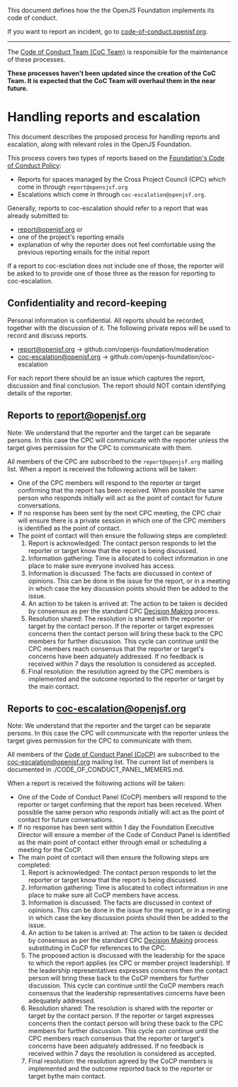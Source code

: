 This document defines how the the OpenJS Foundation implements its code of conduct.

If you want to report an incident, go to [code-of-conduct.openjsf.org][CoC].

***

The [Code of Conduct Team (CoC Team)](https://github.com/openjs-foundation/cross-project-council/blob/HEAD/conduct/COC_POLICY.md#code-of-conduct-team-coc-team) is responsible for the maintenance of these processes.

**These processes haven't been updated since the creation of the CoC Team. It is expected that the CoC Team will overhaul them in the near future.**

# Handling reports and escalation
This document describes the proposed process for handling reports and escalation, along with relevant roles in the OpenJS Foundation.

This process covers two types of reports based on the [Foundation's Code of Conduct Policy](https://github.com/openjs-foundation/cross-project-council/blob/HEAD/conduct/COC_POLICY.md):

* Reports for spaces managed by the Cross Project Council (CPC) which come in through `report@opensjsf.org`
* Escalations which come in through `coc-escalation@openjsf.org`.

Generally, reports to coc-escalation should refer to a report that was already submitted to:

* report@openjsf.org or
* one of the project's reporting emails
* explanation of why the reporter does not feel comfortable using the previous reporting emails for the initial report

If a report to coc-esclation does not include one of those, the reporter will be asked to to provide one of those three as the
reason for reporting to coc-escalation.

## Confidentiality and record-keeping
Personal information is confidential. All reports should be recorded, together with the discussion of it. The following private repos will be used to record and discuss reports.

* report@openjsf.org -> github.com/openjs-foundation/moderation
* coc-escalation@openjsf.org -> github.com/openjs-foundation/coc-escalation

For each report there should be an issue which captures the report, discussion and final conclusion. The report should NOT contain identifying details of the reporter.

## Reports to report@openjsf.org

Note: We understand that the reporter and the target can be separate persons. In this case the CPC will communicate with the reporter unless the target gives permission for the CPC to communicate with them.

All members of the CPC are subscribed to the `report@openjsf.org` mailing list. When a report is received the following actions will be taken:
   * One of the CPC members will respond to the reporter or target confirming that the report has been received. When possible the same person who responds initially will act as the point of contact for future conversations.
   * If no response has been sent by the next CPC meeting, the CPC chair will ensure there is a private session in which one of the CPC members is identified as the point of contact.
   * The point of contact will then ensure the following steps are completed:
     1. Report is acknowledged: The contact person responds to let the reporter or target know that the report is being discussed.
     1. Information gathering: Time is allocated to collect information in one place to make sure everyone involved has access.
     1. Information is discussed: The facts are discussed in context of opinions. This can be done in the issue for the report, or in a meeting in which case the key discussion points should then be added to the issue.
     1. An action to be taken is arrived at: The action to be taken is decided by consensus as per the standard CPC
        [Decision Making](https://github.com/openjs-foundation/cross-project-council/blob/HEAD/CPC-CHARTER.md#section-9-decision-making) process.
     1. Resolution shared: The resolution is shared with the reporter or target by the contact person. If the reporter or target expresses concerns then the contact person will bring these back to the CPC members for further discussion. This cycle can continue until the CPC members reach consensus that the reporter or target's concerns have been adquately addressed. If no feedback is received within 7 days the resolution is considered as accepted.
     1. Final resolution: the resolution agreed by the CPC members is implemented and the outcome reported to the reporter or target by the main contact.

## Reports to coc-escalation@openjsf.org

Note: We understand that the reporter and the target can be separate persons. In this case the CPC will communicate with the reporter unless the target gives permission for the CPC to communicate with them.

All members of the [Code of Conduct Panel (CoCP)](https://github.com/openjs-foundation/cross-project-council/blob/HEAD/conduct/COC_POLICY.md#code-of-conduct-panel)
are subscribed to the coc-escalation@openjsf.org mailing list. The current list of members is documented in ./CODE_OF_CONDUCT_PANEL_MEMERS.md.

When a report is received the following actions will be taken:

  * One of the Code of Conduct Panel (CoCP) members will respond to the reporter or target confirming that the report has been received. When possible the same person who responds initially will act as the point of contact for future conversations.
  * If no response has been sent within 1 day the Foundation Executive Director will ensure a member of the Code of Conduct
    Panel is identified as the main point of contact either through email or scheduling a meeting for the CoCP.
  * The main point of contact will then ensure the following steps are completed:
     1. Report is acknowledged: The contact person responds to let the reporter or target know that the report is being discussed.
     1. Information gathering: Time is allocated to collect information in one place to make sure all CoCP members have access.
     1. Information is discussed: The facts are discussed in context of opinions. This can be done in the issue for the report, or in a meeting in which case the key discussion points should then be added to the issue.
     1. An action to be taken is arrived at: The action to be taken is decided by consensus as per the standard CPC
        [Decision Making](https://github.com/openjs-foundation/cross-project-council/blob/HEAD/CPC-CHARTER.md#section-9-decision-making) process substituting in CoCP for references to the CPC.
     1. The proposed action is discussed with the leadership for the space to which the report applies (ex CPC or member
        project leadership). If the leadership representatives expresses concerns then the contact person will bring these back to the CoCP members for further discussion. This cycle can continue until the CoCP members reach consensus that the leadership representatives concerns have been adequately addressed.
     1. Resolution shared: The resolution is shared with the reporter or target by the contact person. If the reporter or target expresses concerns then the contact person will bring these back to the CPC members for further discussion. This cycle can continue until the CPC members reach consensus that the reporter or target's concerns have been adquately addressed. If no feedback is received within 7 days the resolution is considered as accepted.
     1. Final resolution: the resolution agreed by the CoCP members is implemented and the outcome reported back to the reporter or target bythe main contact.

[CoC]: https://code-of-conduct.openjsf.org/
